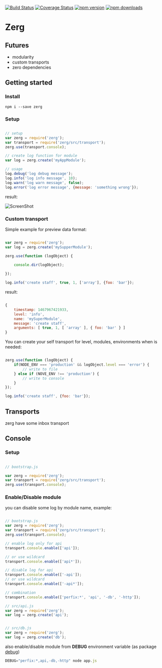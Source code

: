 [![Build Status](https://travis-ci.org/ahiipsa/zerg.svg?branch=master)](https://travis-ci.org/ahiipsa/zerg)
[![Coverage Status](https://coveralls.io/repos/github/ahiipsa/zerg/badge.svg?branch=master)](https://coveralls.io/github/ahiipsa/zerg?branch=master)
[![npm version](https://badge.fury.io/js/zerg.svg)](https://badge.fury.io/js/zerg)
[![npm downloads](https://img.shields.io/npm/dm/zerg.svg)](https://www.npmjs.com/package/zerg)

# Zerg

## Futures

- modularity 
- custom transports
- zero dependencies


## Getting started

### Install

`npm i --save zerg`

### Setup

```js

// setup
var zerg = require('zerg');
var transport = require('zerg/src/transport');
zerg.use(transport.console);

// create log function for module
var log = zerg.create('myAppModule');

// usage
log.debug('log debug message');
log.info('log info message', 10);
log.warn('log warn message', false);
log.error('log error message', {message: 'something wrong'});

```

result:

![ScreenShot](https://raw.github.com/ahiipsa/zerg/master/example/example.png)

### Custom transport


Simple example for preview data format:

```js

var zerg = require('zerg');
var log = zerg.create('mySupperModule');

zerg.use(function (logObject) {

    console.dir(logObject);
    
});

log.info('create staff', true, 1, ['array'], {foo: 'bar'});

```

result:

```js

{
    timestamp: 1467967421933,
    level: 'info',
    name: 'mySuperModule',
    message: 'create staff',
    arguments: [ true, 1, [ 'array' ], { foo: 'bar' } ]
}

```

You can create your self transport for level, modules, environments
when is needed:

```js

zerg.use(function (logObject) {
    if(NODE_ENV === 'production' && logObject.level === 'error') {
        // write to file
    } else if (NOVE_ENV !== 'production') {
        // write to console
    }
});

log.info('create staff', {foo: 'bar'});

```


## Transports

zerg have some inbox transport 

## Console

### Setup

```js

// bootstrap.js

var zerg = require('zerg');
var transport = require('zerg/src/transport');
zerg.use(transport.console);

```

### Enable/Disable module

you can disable some log by module name, example:

```js

// bootstrap.js
var zerg = require('zerg');
var transport = require('zerg/src/transport');
zerg.use(transport.console);

// enable log only for api
transport.console.enable(['api']);

// or use wildcard 
transport.console.enable(['api*']);

// disable log for api
transport.console.enable(['-api']);
// or use wildcard
transport.console.enable(['-api*']);

// combination
transport.console.enable(['perfix:*', 'api', '-db', '-http']);

// src/api.js
var zerg = require('zerg');
var log = zerg.create('api');


// src/db.js
var zerg = require('zerg');
var log = zerg.create('db');

```

also enable/disable module from **DEBUG** environment variable
(as package [debug](https://www.npmjs.com/package/debug#wildcards)) 

```js
DEBUG="perfix:*,api,-db,-http" node app.js
```